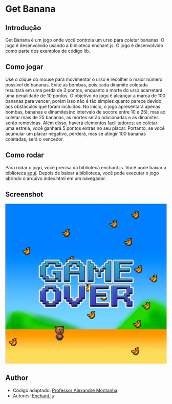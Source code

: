 # Get Banana

## Introdução

Get Banana é um jogo onde você controla um urso para coletar bananas. O jogo é desenvolvido usando a biblioteca enchant.js. O jogo é desenvolvido como parte dos exemplos de código lib.

## Como jogar
Use o clique do mouse para movimentar o urso e recolher o maior número possível de bananas. Evite as bombas, pois cada dinamite coletada resultará em uma perda de 3 pontos, enquanto a morte do urso acarretará uma penalidade de 10 pontos. O objetivo do jogo é alcançar a marca de 100 bananas para vencer, porém isso não é tão simples quanto parece devido aos obstáculos que foram incluídos. No início, o jogo apresentará apenas bombas, bananas e dinamites(no intervalo de socore entre 10 e 25), mas ao coletar mais de 25 bananas, as mortes serão adicionadas e as dinamites serão removidas. Além disso, haverá elementos facilitadores; ao coletar uma estrela, você ganhará 5 pontos extras no seu placar. Portanto, se você acumular um placar negativo, perderá, mas se atingir 100 bananas coletadas, será o vencedor.

## Como rodar

Para rodar o jogo, você precisa da biblioteca enchant.js. Você pode baixar a biblioteca [aqui](https://www.javascripting.com/view/enchant-js). Depois de baixar a biblioteca, você pode executar o jogo abrindo o arquivo index.html em um navegador.

## Screenshot

![Get Banana](./screenshot.jpeg)

## Author

- Código adaptado: [Professor Alexandre Montanha](https://www.linkedin.com/in/professor-montanha/)
- Autores: [Enchant.js](https://github.com/ghelia/enchant.js-builds)
